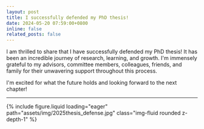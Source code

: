 ```yaml
---
layout: post
title: I successfully defended my PhD thesis!
date: 2024-05-20 07:59:00+0800
inline: false
related_posts: false
---
```


I am thrilled to share that I have successfully defended my PhD thesis! It has been an incredible journey of research, learning, and growth. I'm immensely grateful to my advisors, committee members, colleagues, friends, and family for their unwavering support throughout this process.

I'm excited for what the future holds and looking forward to the next chapter!

---


<swiper-container keyboard="true" navigation="true" pagination="true" pagination-clickable="true" pagination-dynamic-bullets="true" rewind="true">
  <swiper-slide>{% include figure.liquid loading="eager" path="assets/img/2025thesis_defense.jpg" class="img-fluid rounded z-depth-1" %}</swiper-slide>
</swiper-container>